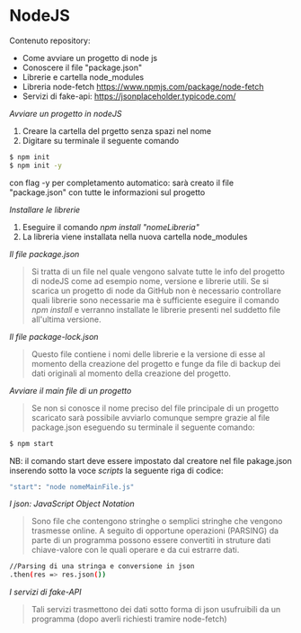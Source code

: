 # NodeJS

Contenuto repository:
- Come avviare un progetto di node js
- Conoscere il file "package.json"
- Librerie e cartella node_modules
- Libreria node-fetch https://www.npmjs.com/package/node-fetch
- Servizi di fake-api: https://jsonplaceholder.typicode.com/

*Avviare un progetto in nodeJS*
1. Creare la cartella del prgetto senza spazi nel nome
2. Digitare su terminale il seguente comando
```sh
$ npm init
$ npm init -y
```
con flag -y per completamento automatico: sarà creato il file "package.json" con tutte le informazioni sul progetto

*Installare le librerie*
1. Eseguire il comando _npm install "nomeLibreria"_
2. La libreria viene installata nella nuova cartella node_modules

*Il file package.json*
>Si tratta di un file nel quale vengono salvate tutte le info del progetto di nodeJS come ad esempio nome, versione e librerie utili.
Se si scarica un progetto di node da GitHub non è necessario controllare quali librerie sono necessarie ma è sufficiente eseguire il comando _npm install_ e verranno installate le librerie presenti nel suddetto file all'ultima versione.

*Il file package-lock.json*
>Questo file contiene i nomi delle librerie e la versione di esse al momento della creazione del progetto e funge da file di backup dei dati originali al momento della creazione del progetto.

*Avviare il main file di un progetto*
>Se non si conosce il nome preciso del file principale di un progetto scaricato sarà possibile avviarlo comunque sempre grazie al file package.json eseguendo su terminale il seguente comando:
```sh
$ npm start
```
NB: il comando start deve essere impostato dal creatore nel file pakage.json inserendo sotto la voce _scripts_ la seguente riga di codice:

```sh
"start": "node nomeMainFile.js"
```

*I json: JavaScript Object Notation*
>Sono file che contengono stringhe o semplici stringhe che vengono trasmesse online.
>A seguito di opportune operazioni (PARSING) da parte di un programma possono essere convertiti in struture dati chiave-valore con le quali operare e da cui estrarre dati.
```sh
//Parsing di una stringa e conversione in json
.then(res => res.json())
```

*I servizi di fake-API*
>Tali servizi trasmettono dei dati sotto forma di json usufruibili da un programma (dopo averli richiesti tramire node-fetch)
